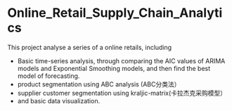# Online_Retail_Supply_Chain_Analytics

This project analyse a series of a online retails, including 
- Basic time-series analysis, through comparing the AIC values of ARIMA models and Exponential Smoothing models, and then find the best model of forecasting.
- product segmentation using ABC analysis (ABC分类法）
- supplier customer segmentation using kraljic-matrix(卡拉杰克采购模型）
- and basic data visualization.
